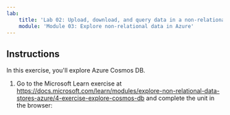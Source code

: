 ```yaml
---
lab:
    title: 'Lab 02: Upload, download, and query data in a non-relational data store'
    module: 'Module 03: Explore non-relational data in Azure'
---
```


## Instructions

In this exercise, you'll explore Azure Cosmos DB.

1.	Go to the Microsoft Learn exercise at https://docs.microsoft.com/learn/modules/explore-non-relational-data-stores-azure/4-exercise-explore-cosmos-db and complete the unit in the browser: 
